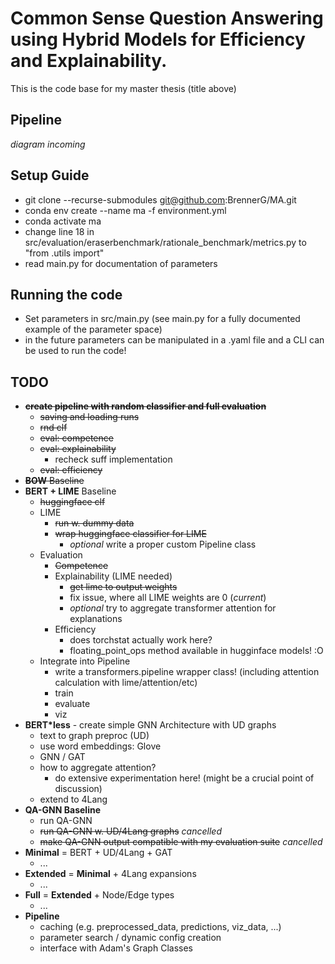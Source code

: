 # Common Sense Question Answering using Hybrid Models for Efficiency and Explainability.
This is the code base for my master thesis (title above)

## Pipeline
_diagram incoming_

## Setup Guide
- git clone --recurse-submodules git@github.com:BrennerG/MA.git
- conda env create --name ma -f environment.yml
- conda activate ma
- change line 18 in src/evaluation/eraserbenchmark/rationale_benchmark/metrics.py to "from .utils import"
- read main.py for documentation of parameters

## Running the code
- Set parameters in src/main.py (see main.py for a fully documented example of the parameter space)
- in the future parameters can be manipulated in a .yaml file and a CLI can be used to run the code!

## TODO
* ~~__create pipeline with random classifier and full evaluation__~~
  - ~~saving and loading runs~~
  - ~~rnd clf~~
  - ~~eval: competence~~
  - ~~eval: explainability~~
    - recheck suff implementation
  - ~~eval: efficiency~~
* ~~__BOW__ Baseline~~
* __BERT + LIME__ Baseline
  - ~~huggingface clf~~
  - LIME
    - ~~run w. dummy data~~
    - ~~wrap huggingface classifier for LIME~~
      - _optional_ write a proper custom Pipeline class
  - Evaluation
    - ~~Competence~~
    - Explainability (LIME needed)
      - ~~get lime to output weights~~
      - fix issue, where all LIME weights are 0  (_current_)
      - _optional_ try to aggregate transformer attention for explanations
    - Efficiency
      - does torchstat actually work here?
      - floating_point_ops method available in hugginface models! :O
  - Integrate into Pipeline
    - write a transformers.pipeline wrapper class! (including attention calculation with lime/attention/etc)
    - train
    - evaluate
    - viz
* __BERT*less__ - create simple GNN Architecture with UD graphs
  - text to graph preproc (UD)
  - use word embeddings: Glove
  - GNN / GAT
  - how to aggregate attention?
    - do extensive experimentation here! (might be a crucial point of discussion)
  - extend to 4Lang
* __QA-GNN Baseline__
  - run QA-GNN
  - ~~run QA-GNN w. UD/4Lang graphs~~ _cancelled_
  - ~~make QA-GNN output compatible with my evaluation suite~~ _cancelled_
* __Minimal__ = BERT + UD/4Lang + GAT
  - ...
* __Extended__ = __Minimal__ + 4Lang expansions 
  - ...
* __Full__ = __Extended__ + Node/Edge types
  - ...
* __Pipeline__
  - caching (e.g. preprocessed_data, predictions, viz_data, ...)
  - parameter search / dynamic config creation
  - interface with Adam's Graph Classes